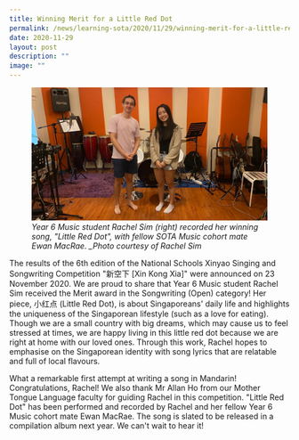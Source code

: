 ```yaml
---
title: Winning Merit for a Little Red Dot
permalink: /news/learning-sota/2020/11/29/winning-merit-for-a-little-red-dot/
date: 2020-11-29
layout: post
description: ""
image: ""
---
```

<figure>
<img src="/images/rachel-sim-recorded-her-winning-song-little-red-dot-with-fellow-cohort-mate-ewan-macrae.jpg">
<figcaption><i>Year 6 Music student Rachel Sim (right) recorded her winning song, "Little Red Dot", with fellow SOTA Music cohort mate Ewan MacRae.&nbsp;_Photo courtesy of Rachel Sim</i></figcaption>
</figure>


The results of the 6th edition of the National Schools Xinyao Singing and Songwriting Competition "新空下 \[Xin Kong Xia\]" were announced on 23 November 2020. We are proud to share that Year 6 Music student Rachel Sim received the Merit award in the Songwriting (Open) category! Her piece, 小红点 (Little Red Dot), is about Singaporeans' daily life and highlights the uniqueness of the Singaporean lifestyle (such as a love for eating). Though we are a small country with big dreams, which may cause us to feel stressed at times, we are happy living in this little red dot because we are right at home with our loved ones. Through this work, Rachel hopes to emphasise on the Singaporean identity with song lyrics that are relatable and full of local flavours.

  

What a remarkable first attempt at writing a song in Mandarin! Congratulations, Rachel! We also thank Mr Allan Ho from our Mother Tongue Language faculty for guiding Rachel in this competition. "Little Red Dot" has been performed and recorded by Rachel and her fellow Year 6 Music cohort mate Ewan MacRae. The song is slated to be released in a compilation album next year. We can't wait to hear it!
